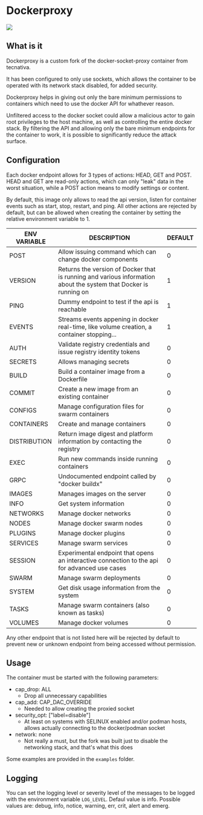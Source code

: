 # Dockerproxy

![](https://woodpeckerci.moonlit-room.org/api/badges/2/status.svg)

## What is it

Dockerproxy is a custom fork of the docker-socket-proxy container from tecnativa.

It has been configured to only use sockets, which allows the container to be operated with 
its network stack disabled, for added security.

Dockerproxy helps in giving out only the bare minimum permissions to containers which need 
to use the docker API for whathever reason.

Unfiltered access to the docker socket could allow a malicious actor to gain root privileges
to the host machine, as well as controlling the entire docker stack.
By filtering the API and allowing only the bare minimum endpoints for the container to work, 
it is possible to significantly reduce the attack surface.

## Configuration

Each docker endpoint allows for 3 types of actions: HEAD, GET and POST.
HEAD and GET are read-only actions, which can only "leak" data in the worst situation, 
while a POST action means to modify settings or content.

By default, this image only allows to read the api version, listen for container events 
such as start, stop, restart, and ping.
All other actions are rejected by default, but can be allowed when creating the container 
by setting the relative environment variable to 1.

| ENV VARIABLE | DESCRIPTION                                                                                                      | DEFAULT |
|--------------|------------------------------------------------------------------------------------------------------------------|---------|
| POST         | Allow issuing command which can change docker components                                                         | 0       |
| VERSION      | Returns the version of Docker that is running and various information about the system that Docker is running on | 1       |
| PING         | Dummy endpoint to test if the api is reachable                                                                   | 1       |
| EVENTS       | Streams events appening in docker real-time, like volume creation, a container stopping...                       | 1       |
| AUTH         | Validate registry credentials and issue registry identity tokens                                                 | 0       |
| SECRETS      | Allows managing secrets                                                                                          | 0       |
| BUILD        | Build a container image from a Dockerfile                                                                        | 0       |
| COMMIT       | Create a new image from an existing container                                                                    | 0       |
| CONFIGS      | Manage configuration files for swarm containers                                                                  | 0       |
| CONTAINERS   | Create and manage containers                                                                                     | 0       |
| DISTRIBUTION | Return image digest and platform information by contacting the registry                                          | 0       |
| EXEC         | Run new commands inside running containers                                                                       | 0       |
| GRPC         | Undocumented endpoint called by "docker buildx"                                                                  | 0       |
| IMAGES       | Manages images on the server                                                                                     | 0       |
| INFO         | Get system information                                                                                           | 0       |
| NETWORKS     | Manage docker networks                                                                                           | 0       |
| NODES        | Manage docker swarm nodes                                                                                        | 0       |
| PLUGINS      | Manage docker plugins                                                                                            | 0       |
| SERVICES     | Manage swarm services                                                                                            | 0       |
| SESSION      | Experimental endpoint that opens an interactive connection to the api for advanced use cases                     | 0       |
| SWARM        | Manage swarm deployments                                                                                         | 0       |
| SYSTEM       | Get disk usage information from the system                                                                       | 0       |
| TASKS        | Manage swarm containers (also known as tasks)                                                                    | 0       |
| VOLUMES      | Manage docker volumes                                                                                            | 0       |

Any other endpoint that is not listed here will be rejected by default to prevent new or unknown endpoint from being accessed without permission.

## Usage

The container must be started with the following parameters:
- cap_drop: ALL
  - Drop all unnecessary capabilities
- cap_add:  CAP_DAC_OVERRIDE
  - Needed to allow creating the proxied socket
- security_opt: ["label=disable"]
  - At least on systems with SELINUX enabled and/or podman hosts, allows actually connecting to the docker/podman socket
- network: none
  - Not really a must, but the fork was built just to disable the networking stack, and that's what this does

Some examples are provided in the ```examples``` folder.

## Logging

You can set the logging level or severity level of the messages to be logged with the
environment variable `LOG_LEVEL`. Defaul value is info. Possible values are: debug,
info, notice, warning, err, crit, alert and emerg.